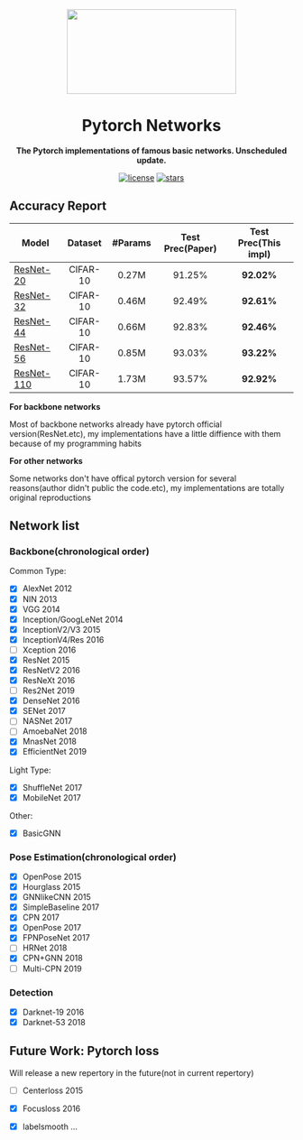 <div align=center><img width="300" height="150" src="docs/images/cat.jpg"/>
  
# Pytorch Networks

**The Pytorch implementations of famous basic networks. Unscheduled update.**

[![license](https://img.shields.io/badge/License-MIT-blue.svg)](https://github.com/HaiyangLiu1997/Pytorch-Networks/blob/master/LICENSE)
[![stars](https://img.shields.io/github/stars/HaiyangLiu1997/Pytorch-Networks.svg)](https://github.com/HaiyangLiu1997/Pytorch-Networks/stargazers)
</div>

## Accuracy Report
|  Model   |   Dataset   |  #Params  | Test Prec(Paper)  | Test Prec(This impl) |
|----------|:-----------:|:---------:|:------:|:------:|
|[ResNet-20]()|  CIFAR-10  | 0.27M | 91.25%  |  **92.02%**   |
|[ResNet-32]()|  CIFAR-10  | 0.46M | 92.49%  |  **92.61%**   |
|[ResNet-44]()|  CIFAR-10  | 0.66M | 92.83%  |  **92.46%**   |
|[ResNet-56]()|  CIFAR-10  | 0.85M | 93.03%  |  **93.22%**   |
|[ResNet-110]()|  CIFAR-10  | 1.73M | 93.57%  |  **92.92%**   |


**For backbone networks**

Most of backbone networks already have pytorch official version(ResNet.etc), my implementations have a little diffience with them because of my programming habits

**For other networks**

Some networks don't have offical pytorch version for several reasons(author didn't public the code.etc), my implementations are totally original reproductions

## Network list
### Backbone(chronological order)
Common Type:
- [x] AlexNet                 2012
- [x] NIN                     2013
- [x] VGG                     2014
- [x] Inception/GoogLeNet     2014
- [x] InceptionV2/V3          2015
- [x] InceptionV4/Res         2016
- [ ] Xception                2016
- [x] ResNet                  2015
- [x] ResNetV2                2016
- [x] ResNeXt                 2016
- [ ] Res2Net                 2019
- [x] DenseNet                2016
- [x] SENet                   2017
- [ ] NASNet                  2017
- [ ] AmoebaNet               2018
- [x] MnasNet                 2018
- [x] EfficientNet            2019

Light Type:
- [x] ShuffleNet              2017
- [x] MobileNet               2017

Other:
- [x] BasicGNN

### Pose Estimation(chronological order)
- [x] OpenPose                2015
- [x] Hourglass               2015
- [x] GNNlikeCNN              2015
- [x] SimpleBaseline          2017
- [x] CPN                     2017
- [x] OpenPose                2017
- [x] FPNPoseNet              2017
- [ ] HRNet                   2018
- [x] CPN+GNN                 2018
- [ ] Multi-CPN               2019

### Detection
- [x] Darknet-19              2016
- [x] Darknet-53              2018 

## Future Work: Pytorch loss
Will release a new repertory in the future(not in current repertory)
- [ ] Centerloss              2015
- [x] Focusloss               2016 
- [x] labelsmooth
...

